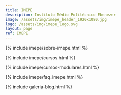```yaml
---
title: IMEPE
description: Instituto Médio Politécnico Ebenezer
image: /assets/img/imepe_header_1920x1080.jpg
logo: /assets/img/imepe_logo.svg
layout: page
ref: IMEPE
---
```


{% include imepe/sobre-imepe.html %}

{% include imepe/cursos.html %}

{% include imepe/cursos-modulares.html %}

{% include imepe/faq_imepe.html %}

{% include galeria-blog.html %}